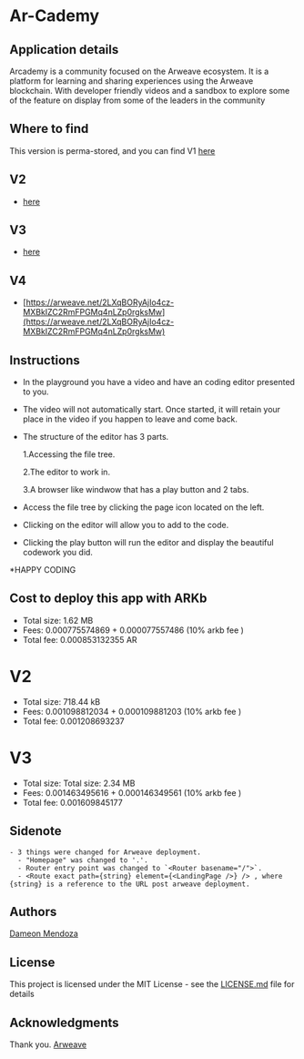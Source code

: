# Ar-Cademy

## Application details

  Arcademy is a community focused on the Arweave ecosystem. It is a platform for learning and sharing experiences using the Arweave blockchain. With developer friendly videos and a sandbox to explore some of the feature on display from some of the leaders in the community

## Where to find

  This version is perma-stored, and you can find V1 [here](https://arweave.net/14uaFhiTDh0gyMS7aL0id8tKCZ93YGiBlLHEvsaaOys) 
  ## V2
  - [here](https://arweave.net/gREdj0JOWoQpyb0K2cQvirEMs8tDW3ulq9bKD6iJE3I) 

  ## V3
  - [here](https://arweave.net/cMPDTzxFy311wPT1LI2DDULQf1Ed8PFlqLQaiDiLjQ0)

  ## V4
  - [https://arweave.net/2LXqBORyAjIo4cz-MXBkIZC2RmFPGMq4nLZp0rgksMw](https://arweave.net/2LXqBORyAjIo4cz-MXBkIZC2RmFPGMq4nLZp0rgksMw) 

## Instructions

  - In the playground you have a video and have an coding editor presented to you.

  - The video will not automatically start. Once started, it will retain your place in the video if you happen to
    leave and come back.

  - The structure of the editor has 3 parts.

     1.Accessing the file tree.

     2.The editor to work in. 

     3.A browser like windwow that has a play button and 2 tabs. 

  - Access the file tree by clicking the page icon located on the left. 

  - Clicking on the editor will allow you to add to the code.

  - Clicking the play button will run the editor and display the beautiful codework you did. 

  *HAPPY CODING

## Cost to deploy this app with ARKb
  - Total size: 1.62 MB
  - Fees: 0.000775574869 + 0.000077557486 (10% arkb fee )
  - Total fee: 0.000853132355 AR
  # V2
  - Total size: 718.44 kB
  - Fees: 0.001098812034 + 0.000109881203 (10% arkb fee )
  - Total fee: 0.001208693237
  # V3
  - Total size: Total size: 2.34 MB
  - Fees: 0.001463495616 + 0.000146349561 (10% arkb fee )
  - Total fee: 0.001609845177

## Sidenote
    - 3 things were changed for Arweave deployment.
      - "Homepage" was changed to '.'.
      - Router entry point was changed to `<Router basename="/">`.
      - <Route exact path={string} element={<LandingPage />} /> , where {string} is a reference to the URL post arweave deployment.

    

## Authors

[Dameon Mendoza](https://github.com/Dameon1)

## License

This project is licensed under the MIT License - see the [LICENSE.md](LICENSE.md) file for details

## Acknowledgments

Thank you.
[Arweave](https://www.arweave.org/)